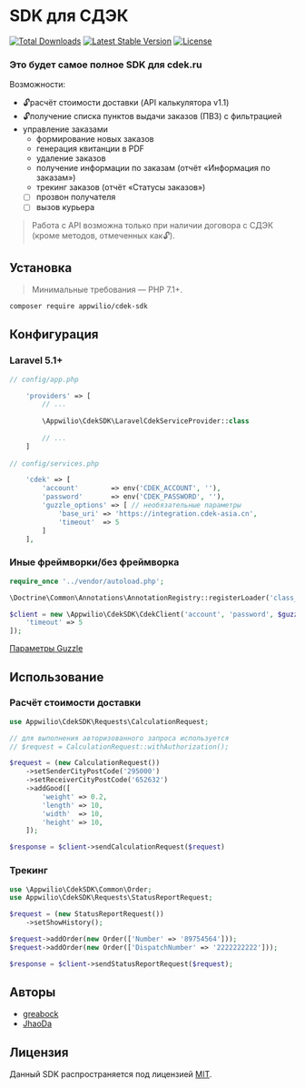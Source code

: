 # SDK для СДЭК

[![Total Downloads](https://poser.pugx.org/appwilio/cdek-sdk/downloads)](https://packagist.org/packages/appwilio/cdek-sdk)
[![Latest Stable Version](https://poser.pugx.org/appwilio/cdek-sdk/version)](https://packagist.org/packages/appwilio/cdek-sdk)
[![License](https://poser.pugx.org/appwilio/cdek-sdk/license)](https://packagist.org/packages/appwilio/cdek-sdk)

### Это будет самое полное SDK для cdek.ru

Возможности:

- :unlock:расчёт стоимости доставки (API калькулятора v1.1)
- :unlock:получение списка пунктов выдачи заказов (ПВЗ) с фильтрацией
- управление заказами
  - формирование новых заказов
  - генерация квитанции в PDF
  - удаление заказов
  - получение информации по заказам (отчёт «Информация по заказам»)
  - трекинг заказов (отчёт «Статусы заказов»)
  - [ ] прозвон получателя
  - [ ] вызов курьера

> Работа с API возможна только при наличии договора с СДЭК (кроме методов, отмеченных как:unlock:).

## Установка

> Минимальные требования — PHP 7.1+.

```bash
composer require appwilio/cdek-sdk
```

## Конфигурация

### Laravel 5.1+
```php
// config/app.php

    'providers' => [
        // ...
        
        \Appwilio\CdekSDK\LaravelCdekServiceProvider::class
        
        // ...
    ]
    
// config/services.php

    'cdek' => [
        'account'        => env('CDEK_ACCOUNT', ''),
        'password'       => env('CDEK_PASSWORD', ''),
        'guzzle_options' => [ // необязательные параметры
            'base_uri' => 'https://integration.cdek-asia.cn',
            'timeout'  => 5
        ]
    ],
```

### Иные фреймворки/без фреймворка
```php
require_once '../vendor/autoload.php';

\Doctrine\Common\Annotations\AnnotationRegistry::registerLoader('class_exists');

$client = new \Appwilio\CdekSDK\CdekClient('account', 'password', $guzzleOptions = [
    'timeout' => 5
]);
```

[Параметры Guzzle](http://docs.guzzlephp.org/en/stable/request-options.html)

## Использование

### Расчёт стоимости доставки

```php
use Appwilio\CdekSDK\Requests\CalculationRequest;

// для выполнения авторизованного запроса используется
// $request = CalculationRequest::withAuthorization();

$request = (new CalculationRequest())
    ->setSenderCityPostCode('295000')
    ->setReceiverCityPostCode('652632')
    ->addGood([
        'weight' => 0.2,
        'length' => 10,
        'width'  => 10,
        'height' => 10,
    ]);

$response = $client->sendCalculationRequest($request)
```

### Трекинг

```php
use \Appwilio\CdekSDK\Common\Order;
use Appwilio\CdekSDK\Requests\StatusReportRequest;

$request = (new StatusReportRequest())
    ->setShowHistory();

$request->addOrder(new Order(['Number' => '89754564']));
$request->addOrder(new Order(['DispatchNumber' => '2222222222']));

$response = $client->sendStatusReportRequest($request);
```

## Авторы

- [greabock](https://github.com/greabock)
- [JhaoDa](https://github.com/jhaoda)

## Лицензия

Данный SDK распространяется под лицензией [MIT](http://opensource.org/licenses/MIT).
